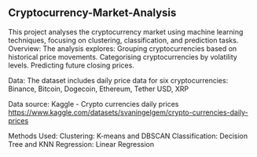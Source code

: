 ## Cryptocurrency-Market-Analysis

This project analyses the cryptocurrency market using machine learning techniques, focusing on clustering, classification, and prediction tasks.
Overview:
The analysis explores:
Grouping cryptocurrencies based on historical price movements.
Categorising cryptocurrencies by volatility levels.
Predicting future closing prices.

Data:
The dataset includes daily price data for six cryptocurrencies:
Binance,
Bitcoin,
Dogecoin,
Ethereum,
Tether USD,
XRP

Data source:
Kaggle - Crypto currencies daily prices
https://www.kaggle.com/datasets/svaningelgem/crypto-currencies-daily-prices

Methods Used:
Clustering: K-means and DBSCAN
Classification: Decision Tree and KNN
Regression: Linear Regression
